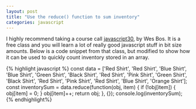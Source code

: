 ```yaml
---
layout: post
title: "Use the reduce() function to sum inventory"
categories: javascript
---
```


I highly recommend taking a course call <a href="https://javascript30.com/">javascript30</a>, by Wes Bos. It is a free class and you will learn a lot of really good javascript stuff in bit size amounts. Below is a code snippet from that class, but modified to show how it can be used to quickly count inventory stored in an array. 

{% highlight javascript %}
const data = ['Red Shirt', 'Red Shirt', 'Blue Shirt', 
			'Blue Shirt', 'Green Shirt', 'Black Shirt', 'Red Shirt',
			'Pink Shirt', 'Green Shirt', 'Black Shirt', 'Red Shirt',
			'Pink Shirt', 'Red Shirt', 'Blue Shirt', 'Orange Shirt'];
const inventorySum = data.reduce(function(obj, item) {
  if (!obj[item]) {
    obj[item] = 0;
  }
  obj[item]++;
  return obj;
}, {});
console.log(inventorySum);
{% endhighlight%}
 

